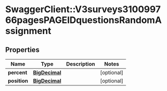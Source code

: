 # SwaggerClient::V3surveys310099766pagesPAGEIDquestionsRandomAssignment

## Properties
Name | Type | Description | Notes
------------ | ------------- | ------------- | -------------
**percent** | [**BigDecimal**](BigDecimal.md) |  | [optional] 
**position** | [**BigDecimal**](BigDecimal.md) |  | [optional] 

